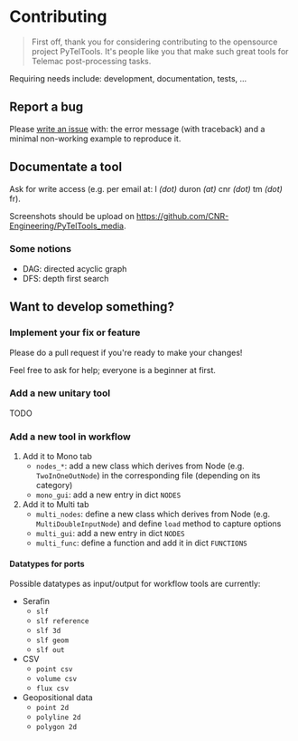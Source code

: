 # Contributing

> First off, thank you for considering contributing to the opensource project PyTelTools.
> It's people like you that make such great tools for Telemac post-processing tasks.

Requiring needs include: development, documentation, tests, ...


## Report a bug

Please [write an issue](https://github.com/CNR-Engineering/PyTelTools/issues/new) with: the error message (with traceback) and a minimal non-working example to reproduce it.


## Documentate a tool

Ask for write access (e.g. per email at: l _(dot)_ duron _(at)_ cnr _(dot)_ tm _(dot)_ fr).

Screenshots should be upload on https://github.com/CNR-Engineering/PyTelTools_media.

### Some notions
* DAG: directed acyclic graph
* DFS: depth first search


## Want to develop something?

### Implement your fix or feature

Please do a pull request if you're ready to make your changes!

Feel free to ask for help; everyone is a beginner at first.

### Add a new unitary tool

TODO

### Add a new tool in workflow

1. Add it to Mono tab
    * `nodes_*`: add a new class which derives from Node (e.g. `TwoInOneOutNode`) in the corresponding file (depending on its category)
    * `mono_gui`: add a new entry in dict `NODES`
2. Add it to Multi tab
    * `multi_nodes`: define a new class which derives from Node (e.g. `MultiDoubleInputNode`) and define `load` method to capture options
    * `multi_gui`: add a new entry in dict `NODES`
    * `multi_func`: define a function and add it in dict `FUNCTIONS`

#### Datatypes for ports

Possible datatypes as input/output for workflow tools are currently:
* Serafin
  * `slf`
  * `slf reference`
  * `slf 3d`
  * `slf geom`
  * `slf out`
* CSV
  * `point csv`
  * `volume csv`
  * `flux csv`
* Geopositional data
  * `point 2d`
  * `polyline 2d`
  * `polygon 2d`
